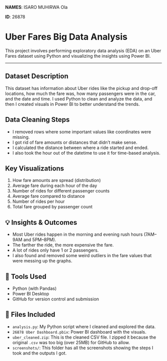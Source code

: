 
**NAMES**: ISARO MUHIRWA Ola 

**ID**: 26878  

# Uber Fares Big Data Analysis

This project involves performing exploratory data analysis (EDA) on an Uber Fares dataset using Python and visualizing the insights using Power BI.

---

##  Dataset Description
This dataset has information about Uber rides like the pickup and drop-off locations, how much the fare was, how many passengers were in the car, and the date and time. I used Python to clean and analyze the data, and then I created visuals in Power BI to better understand the trends.

##  Data Cleaning Steps
- I removed rows where some important values like coordinates were missing.
- I got rid of fare amounts or distances that didn’t make sense.
- I calculated the distance between where a ride started and ended.
- I also took the hour out of the datetime to use it for time-based analysis.

##  Key Visualizations
1. How fare amounts are spread (distribution)
2. Average fare during each hour of the day
3. Number of rides for different passenger counts
4. Average fare compared to distance
5. Number of rides per hour
6. Total fare grouped by passenger count

## 💡 Insights & Outcomes
- Most Uber rides happen in the morning and evening rush hours (7AM–9AM and 5PM–8PM).
- The farther the ride, the more expensive the fare.
- A lot of rides only have 1 or 2 passengers.
- I also found and removed some weird outliers in the fare values that were messing up the graphs.

## 🔧 Tools Used
- Python (with Pandas)
- Power BI Desktop
- GitHub for version control and submission

## 📁 Files Included
- `analysis.py`: My Python script where I cleaned and explored the data.
- `26878 Uber Dashboard.pbix`: Power BI dashboard with the visuals.
- `uber_cleaned.zip`: This is the cleaned CSV file. I zipped it because the original `.csv` was too big (over 25MB) for GitHub to allow.
- `screenshots/`: This folder has all the screenshots showing the steps I took and the outputs I got.
